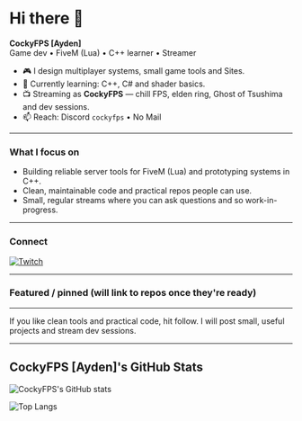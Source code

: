 # Hi there 👋

**CockyFPS [Ayden]**  
Game dev • FiveM (Lua) • C++ learner • Streamer

- 🎮 I design multiplayer systems, small game tools and Sites.  
- 🌱 Currently learning: C++, C# and shader basics.  
- 📺 Streaming as **CockyFPS** — chill FPS, elden ring, Ghost of Tsushima and dev sessions.  
- 📫 Reach: Discord `cockyfps` • No Mail 
---

### What I focus on
- Building reliable server tools for FiveM (Lua) and prototyping systems in C++.  
- Clean, maintainable code and practical repos people can use.  
- Small, regular streams where you can ask questions and so work-in-progress.

---

### Connect
[![Twitch](https://img.shields.io/badge/Twitch-Visit-6441A4?style=for-the-badge&logo=twitch)](https://twitch.tv/cockyfps)

---

### Featured / pinned (will link to repos once they're ready)

---

If you like clean tools and practical code, hit follow. I will post small, useful projects and stream dev sessions.

---

## CockyFPS [Ayden]'s GitHub Stats  

![CockyFPS's GitHub stats](https://github-readme-stats.vercel.app/api?username=cockyfps&show_icons=true&theme=tokyonight)  

![Top Langs](https://github-readme-stats.vercel.app/api/top-langs/?username=cockyfps&layout=compact&theme=tokyonight)  
